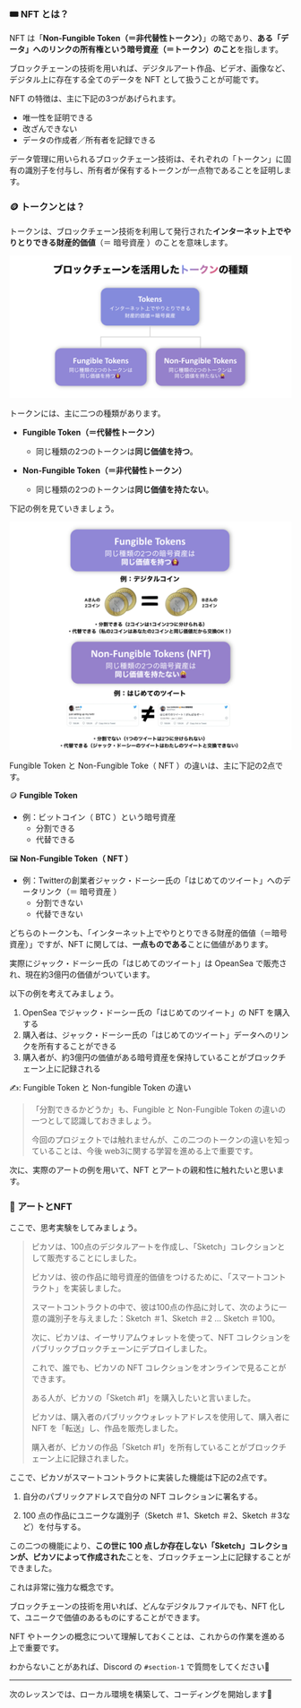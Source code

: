 ### 🎟 NFT とは？

NFT は「**Non-Fungible Token（＝非代替性トークン）**」の略であり、**ある「データ」へのリンクの所有権という暗号資産（＝トークン）のこと**を指します。

ブロックチェーンの技術を用いれば、デジタルアート作品、ビデオ、画像など、デジタル上に存在する全てのデータを NFT として扱うことが可能です。

NFT の特徴は、主に下記の3つがあげられます。
- 唯一性を証明できる
- 改ざんできない
- データの作成者／所有者を記録できる

データ管理に用いられるブロックチェーン技術は、それぞれの「トークン」に固有の識別子を付与し、所有者が保有するトークンが一点物であることを証明します。
### 🪙 トークンとは？

トークンは、ブロックチェーン技術を利用して発行された**インターネット上でやりとりできる財産的価値**（＝ 暗号資産 ）のことを意味します。

![](/public/images/2-ETH-NFT-collection/section-1/1_1_1.png)

トークンには、主に二つの種類があります。
- **Fungible Token（＝代替性トークン）**
	- 同じ種類の2つのトークンは**同じ価値を持つ**。

- **Non-Fungible Token（＝非代替性トークン）**
	-  同じ種類の2つのトークンは**同じ価値を持たない**。

下記の例を見ていきましょう。

![](/public/images/2-ETH-NFT-collection/section-1/1_1_2.png)

Fungible Token と Non-Fungible Toke（ NFT ）の違いは、主に下記の2点です。

🪙 **Fungible Token**
- 例：ビットコイン（ BTC ）という暗号資産
	- 分割できる
	- 代替できる


🖼 **Non-Fungible Token（ NFT ）**
- 例：Twitterの創業者ジャック・ドーシー氏の「はじめてのツイート」へのデータリンク（＝ 暗号資産 ）
	- 分割できない
	- 代替できない

どちらのトークンも、「インターネット上でやりとりできる財産的価値（＝暗号資産）」ですが、NFT に関しては、**一点ものである**ことに価値があります。

実際にジャック・ドーシー氏の「はじめてのツイート」は OpeanSea で販売され、現在約3億円の価値がついています。

以下の例を考えてみましょう。
1. OpenSea でジャック・ドーシー氏の「はじめてのツイート」の NFT を購入する
2. 購入者は、ジャック・ドーシー氏の「はじめてのツイート」データへのリンクを所有することができる
3. 購入者が、約3億円の価値がある暗号資産を保持していることがブロックチェーン上に記録される

✍️: Fungible Token と Non-fungible Token の違い
> 「分割できるかどうか」も、Fungible と Non-Fungible Token の違いの一つとして認識しておきましょう。
>
> 今回のプロジェクトでは触れませんが、この二つのトークンの違いを知っていることは、今後 web3に関する学習を進める上で重要です。

次に、実際のアートの例を用いて、NFT とアートの親和性に触れたいと思います。
### 🎨 アートとNFT

ここで、思考実験をしてみましょう。

> ピカソは、100点のデジタルアートを作成し、「Sketch」コレクションとして販売することにしました。
>
> ピカソは、彼の作品に暗号資産的価値をつけるために、「スマートコントラクト」を実装しました。
>
> スマートコントラクトの中で、彼は100点の作品に対して、次のように一意の識別子を与えました：Sketch ＃1、Sketch ＃2 ... Sketch ＃100。
>
>次に、ピカソは、イーサリアムウォレットを使って、NFT コレクションをパブリックブロックチェーンにデプロイしました。
>
>これで、誰でも、ピカソの NFT コレクションをオンラインで見ることができます。
>
>ある人が、ピカソの「Sketch #1」を購入したいと言いました。
>
>ピカソは、購入者のパブリックウォレットアドレスを使用して、購入者に NFT を「転送」し、作品を販売しました。
>
> 購入者が、ピカソの作品「Sketch #1」を所有していることがブロックチェーン上に記録されました。

ここで、ピカソがスマートコントラクトに実装した機能は下記の2点です。

1. 自分のパブリックアドレスで自分の NFT コレクションに署名する。

2. 100 点の作品にユニークな識別子（Sketch ＃1、Sketch ＃2、Sketch ＃3など）を付与する。

この二つの機能により、**この世に 100 点しか存在しない「Sketch」コレクションが、ピカソによって作成された**ことを、ブロックチェーン上に記録することができました。

これは非常に強力な概念です。

ブロックチェーンの技術を用いれば、どんなデジタルファイルでも、NFT 化して、ユニークで価値のあるものにすることができます。

NFT やトークンの概念について理解しておくことは、これからの作業を進める上で重要です。

わからないことがあれば、Discord の `#section-1` で質問をしてください👋

---
次のレッスンでは、ローカル環境を構築して、コーディングを開始します🎉
